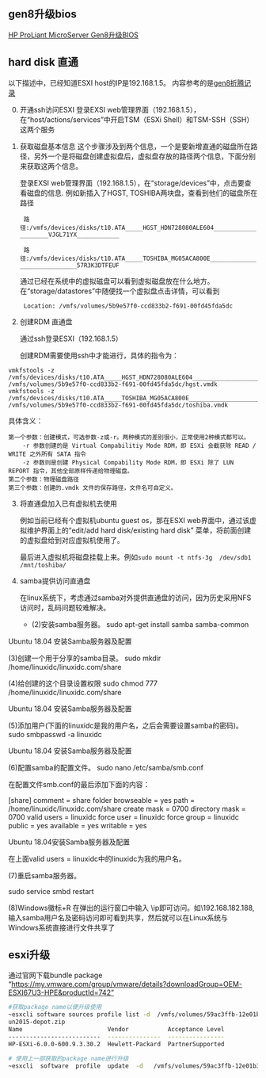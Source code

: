 
## gen8升级bios

[HP ProLiant MicroServer Gen8升级BIOS](https://www.mobibrw.com/2017/8442)



## hard disk 直通

以下描述中，已经知道ESXI host的IP是192.168.1.5。  内容参考的是[gen8折腾记录](https://www.biaodianfu.com/gen8-esxi.html)

0. 开通ssh访问ESXI
   登录EXSI web管理界面（192.168.1.5），在“host/actions/services”中开启TSM（ESXi Shell）和TSM-SSH（SSH）这两个服务

1. 获取磁盘基本信息
   这个步骤涉及到两个信息，一个是要新增直通的磁盘所在路径，另外一个是将磁盘创建虚拟盘后，虚拟盘存放的路径两个信息，下面分别来获取这两个信息。

   登录EXSI web管理界面（192.168.1.5），在“storage/devices”中，点击要查看磁盘的信息. 例如新插入了HGST, TOSHIBA两块盘，查看到他们的磁盘所在路径

   ` 路径:/vmfs/devices/disks/t10.ATA_____HGST_HDN728080ALE604____________________VJGL71YX____________`

   ` 路径:/vmfs/devices/disks/t10.ATA_____TOSHIBA_MG05ACA800E_____________________________57R3K3DTFEUF`

   通过已经在系统中的虚拟磁盘可以看到虚拟磁盘放在什么地方。 在“storage/datastores”中随便找一个虚拟盘点击详情，可以看到

   ` Location: /vmfs/volumes/5b9e57f0-ccd833b2-f691-00fd45fda5dc`


2. 创建RDM  直通盘
   
   通过ssh登录ESXI（192.168.1.5）

   创建RDM需要使用ssh中才能进行，具体的指令为：
```shell
vmkfstools -z /vmfs/devices/disks/t10.ATA_____HGST_HDN728080ALE604____________________VJGL71YX____________ /vmfs/volumes/5b9e57f0-ccd833b2-f691-00fd45fda5dc/hgst.vmdk
vmkfstools -z /vmfs/devices/disks/t10.ATA_____TOSHIBA_MG05ACA800E_____________________________57R3K3DTFEUF /vmfs/volumes/5b9e57f0-ccd833b2-f691-00fd45fda5dc/toshiba.vmdk
```
具体含义：

    第一个参数：创建模式，可选参数-z或-r。两种模式的差别很小，正常使用2种模式都可以。
        -r 参数创建的是 Virtual Compabilitiy Mode RDM，即 ESXi 会截获除 READ / WRITE 之外所有 SATA 指令
        -z 参数则是创建 Physical Compability Mode RDM，即 ESXi 除了 LUN REPORT 指令，其他全部原样传递给物理磁盘。
    第二个参数：物理磁盘路径
    第三个参数：创建的.vmdk 文件的保存路径，文件名可自定义。

3. 将直通盘加入已有虚拟机去使用
   
   例如当前已经有个虚拟机ubuntu guest os，那在ESXI web界面中，通过该虚拟维护界面上的“edit/add hard disk/existing hard disk” 菜单，将前面创建的虚拟盘给到对应虚拟机使用了。

   最后进入虚拟机将磁盘挂载上来。例如`sudo mount -t ntfs-3g  /dev/sdb1  /mnt/toshiba/`

4. samba提供访问直通盘
   
   在linux系统下，考虑通过samba对外提供直通盘的访问，因为历史采用NFS访问时，乱码问题较难解决。
    - (2)安装samba服务器。
    sudo apt-get install samba samba-common

Ubuntu 18.04 安装Samba服务器及配置

(3)创建一个用于分享的samba目录。
sudo mkdir /home/linuxidc/linuxidc.com/share

(4)给创建的这个目录设置权限
sudo chmod 777 /home/linuxidc/linuxidc.com/share

Ubuntu 18.04 安装Samba服务器及配置

(5)添加用户(下面的linuxidc是我的用户名，之后会需要设置samba的密码)。
sudo smbpasswd -a linuxidc

Ubuntu 18.04 安装Samba服务器及配置

(6)配置samba的配置文件。
sudo nano /etc/samba/smb.conf

在配置文件smb.conf的最后添加下面的内容：

[share]
comment = share folder
browseable = yes
path = /home/linuxidc/linuxidc.com/share
create mask = 0700
directory mask = 0700
valid users = linuxidc
force user = linuxidc
force group = linuxidc
public = yes
available = yes
writable = yes

Ubuntu 18.04安装Samba服务器及配置

在上面valid users = linuxidc中的linuxidc为我的用户名。

(7)重启samba服务器。

sudo service smbd restart

(8)Windows徽标+R 在弹出的运行窗口中输入 \\ip即可访问。如\\192.168.182.188,输入samba用户名及密码访问即可看到共享，然后就可以在Linux系统与Windows系统直接进行文件共享了

## esxi升级

通过官网下载bundle package
“https://my.vmware.com/group/vmware/details?downloadGroup=OEM-ESXI67U3-HPE&productId=742”

```sh
#获取package name以便升级使用
~esxcli software sources profile list -d  /vmfs/volumes/59ac3ffb-12e01b3c-27b3-00fd45fda5dc/iso/VMware-ESXi-6.0.0-2494585-HP-600.9.3.30.2-J
un2015-depot.zip 
Name                        Vendor           Acceptance Level
--------------------------  ---------------  ----------------
HP-ESXi-6.0.0-600.9.3.30.2  Hewlett-Packard  PartnerSupported

# 使用上一部获取的package name进行升级
~esxcli  software  profile  update  -d   /vmfs/volumes/59ac3ffb-12e01b3c-27b3-00fd45fda5dc/iso/VMware-ESXi-6.0.0-2494585-HP-600.9.3.30.2-Jun2015-depot.zip  -p HP-ESXi-6.0.0-600.9.3.30.2
```